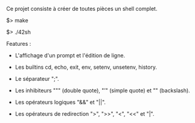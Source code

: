 Ce projet consiste à créer de toutes pièces un shell complet.

$> make

$> ./42sh

Features :

- L'affichage d'un prompt et l'édition de ligne.

- Les builtins cd, echo, exit, env, setenv, unsetenv, history.

- Le séparateur ";".

- Les inhibiteurs """ (double quote), "’" (simple quote) et "\" (backslash).

- Les opérateurs logiques "&&" et "||".

- Les opérateurs de redirection ">", ">>", "<", "<<" et "|".
